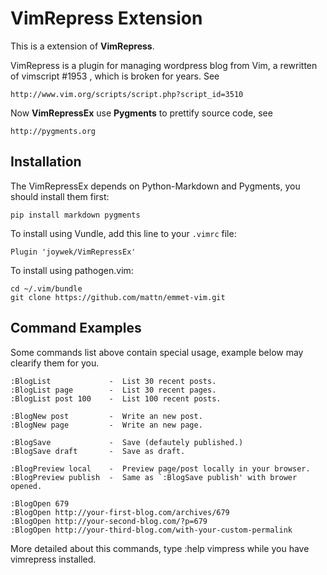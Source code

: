 VimRepress Extension
====================

This is a extension of **VimRepress**. 

VimRepress is a plugin for managing wordpress blog from Vim,  a rewritten  of vimscript #1953 , which is broken for years. See

    http://www.vim.org/scripts/script.php?script_id=3510

Now **VimRepressEx** use **Pygments** to prettify source code, see

	http://pygments.org

## Installation

The VimRepressEx depends on Python-Markdown and Pygments, you should install them first:

	pip install markdown pygments

To install using Vundle, add this line to your `.vimrc` file:

	Plugin 'joywek/VimRepressEx'

To install using pathogen.vim:

	cd ~/.vim/bundle
	git clone https://github.com/mattn/emmet-vim.git

## Command Examples

Some commands list above contain special usage, example below may clearify them for you. 

    :BlogList             -  List 30 recent posts. 
    :BlogList page        -  List 30 recent pages. 
    :BlogList post 100    -  List 100 recent posts. 

    :BlogNew post         -  Write an new post. 
    :BlogNew page         -  Write an new page. 

    :BlogSave             -  Save (defautely published.) 
    :BlogSave draft       -  Save as draft. 

    :BlogPreview local    -  Preview page/post locally in your browser. 
    :BlogPreview publish  -  Same as `:BlogSave publish' with brower opened. 

    :BlogOpen 679 
    :BlogOpen http://your-first-blog.com/archives/679 
    :BlogOpen http://your-second-blog.com/?p=679 
    :BlogOpen http://your-third-blog.com/with-your-custom-permalink 

More detailed about this commands, type :help vimpress while you have vimrepress installed. 


